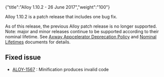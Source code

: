 {"title":"Alloy 1.10.2 - 26 June 2017","weight":"100"} 

Alloy 1.10.2 is a patch release that includes one bug fix.

As of this release, the previous Alloy patch release is no longer supported. Note: major and minor releases continue to be supported according to their nominal lifetime. See [Axway Appcelerator Deprecation Policy](/docs/appc/AMPLIFY_Appcelerator_Services_Overview/Axway_Appcelerator_Deprecation_Policy/) and [Nominal Lifetimes](/docs/appc/AMPLIFY_Appcelerator_Services_Overview/Axway_Appcelerator_Product_Lifecycle/#NominalLifetimes) documents for details.

## Fixed issue

*   [ALOY-1567](https://jira.appcelerator.org/browse/ALOY-1567) : Minification produces invalid code
